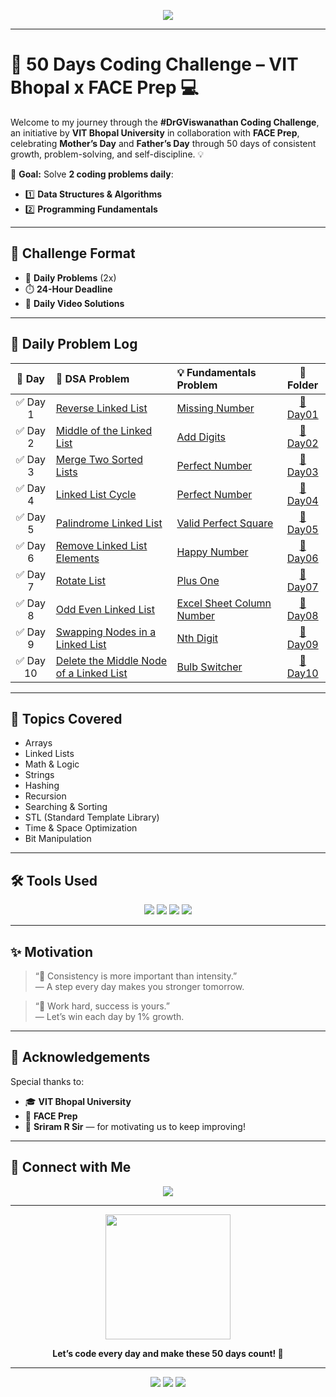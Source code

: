 <p align="center">
  <img src="https://readme-typing-svg.herokuapp.com?font=Fira+Code&size=25&duration=3000&pause=500&color=1BC3E1&center=true&vCenter=true&width=800&height=50&lines=%F0%9F%9A%80+50+Days+Coding+Challenge+%E2%80%93+VIT+Bhopal+x+FACE+Prep+%F0%9F%92%BB" />
</p>

---

# 🚀 50 Days Coding Challenge – VIT Bhopal x FACE Prep 💻

Welcome to my journey through the **#DrGViswanathan Coding Challenge**, an initiative by **VIT Bhopal University** in collaboration with **FACE Prep**, celebrating **Mother’s Day** and **Father’s Day** through 50 days of consistent growth, problem-solving, and self-discipline. 💡

🧠 **Goal:** Solve **2 coding problems daily**:

- 1️⃣ **Data Structures & Algorithms**
- 2️⃣ **Programming Fundamentals**

---

## 🔁 Challenge Format

- 🎯 **Daily Problems** (2x)
- ⏱️ **24-Hour Deadline**
- 🎥 **Daily Video Solutions**

---

## 📅 Daily Problem Log

|  📆 Day   | 🧠 DSA Problem                                                                                                   | 💡 Fundamentals Problem                                                              |               📂 Folder                |
| :-------: | :--------------------------------------------------------------------------------------------------------------- | :----------------------------------------------------------------------------------- | :------------------------------------: |
| ✅ Day 1  | [Reverse Linked List](https://leetcode.com/problems/reverse-linked-list/)                                        | [Missing Number](https://leetcode.com/problems/missing-number/)                      | [📁 Day01](./Day%201%20-%2030-04-2025) |
| ✅ Day 2  | [Middle of the Linked List](https://leetcode.com/problems/middle-of-the-linked-list/)                            | [Add Digits](https://leetcode.com/problems/add-digits/)                              | [📁 Day02](./Day%202%20-%2001-05-2025) |
| ✅ Day 3  | [Merge Two Sorted Lists](https://leetcode.com/problems/merge-two-sorted-lists/)                                  | [ Perfect Number](https://leetcode.com/problems/perfect-number/)                     | [📁 Day03](./Day%203%20-%2002-05-2025) |
| ✅ Day 4  | [Linked List Cycle](https://leetcode.com/problems/linked-list-cycle/)                                            | [Perfect Number](https://leetcode.com/problems/palindrome-number/)                   | [📁 Day04](./Day%204%20-%2003-05-2025) |
| ✅ Day 5  | [Palindrome Linked List](https://leetcode.com/problems/palindrome-linked-list/)                                  | [Valid Perfect Square](https://leetcode.com/problems/valid-perfect-square/)          | [📁 Day05](./Day%205%20-%2004-05-2025) |
| ✅ Day 6  | [Remove Linked List Elements](https://leetcode.com/problems/remove-linked-list-elements/)                        | [Happy Number](https://leetcode.com/problems/happy-number/)                          | [📁 Day06](./Day%206%20-%2005-05-2025) |
| ✅ Day 7  | [Rotate List](https://leetcode.com/problems/rotate-list)                                                         | [Plus One](https://leetcode.com/problems/plus-one/)                                  | [📁 Day07](./Day%207%20-%2006-05-2025) |
| ✅ Day 8  | [Odd Even Linked List](https://leetcode.com/problems/odd-even-linked-list)                                       | [Excel Sheet Column Number](https://leetcode.com/problems/excel-sheet-column-number) | [📁 Day08](./Day%208%20-%2007-05-2025) |
| ✅ Day 9  | [Swapping Nodes in a Linked List](https://leetcode.com/problems/swapping-nodes-in-a-linked-list)                 | [Nth Digit](https://leetcode.com/problems/nth-digit)                                 | [📁 Day09](./Day%209%20-%2008-05-2025) |
| ✅ Day 10 | [Delete the Middle Node of a Linked List](https://leetcode.com/problems/delete-the-middle-node-of-a-linked-list) | [Bulb Switcher](https://leetcode.com/problems/bulb-switcher)                         | [📁 Day10](./Day%210%20-%2009-05-2025) |

---

## 🧠 Topics Covered

- Arrays
- Linked Lists
- Math & Logic
- Strings
- Hashing
- Recursion
- Searching & Sorting
- STL (Standard Template Library)
- Time & Space Optimization
- Bit Manipulation

---

## 🛠️ Tools Used

<p align="center">
  <img src="https://img.shields.io/badge/-C++-00599C?style=for-the-badge&logo=c%2b%2b&logoColor=white" />
  <img src="https://img.shields.io/badge/-LeetCode-FFA116?style=for-the-badge&logo=leetcode&logoColor=black" />
  <img src="https://img.shields.io/badge/-GitHub-black?style=for-the-badge&logo=github&logoColor=white" />
  <img src="https://img.shields.io/badge/-VSCode-007ACC?style=for-the-badge&logo=visual-studio-code&logoColor=white" />
</p>

---

## ✨ Motivation

> “🧠 Consistency is more important than intensity.”  
> — A step every day makes you stronger tomorrow.

> “💪 Work hard, success is yours.”  
> — Let’s win each day by 1% growth.

---

## 👏 Acknowledgements

Special thanks to:

- 🎓 **VIT Bhopal University**
- 🤝 **FACE Prep**
- 💬 **Sriram R Sir** — for motivating us to keep improving!

---

## 📌 Connect with Me

<p align="center">
  <a href="https://www.linkedin.com/in/vaibhav-kumar-87557528a/"><img src="https://img.shields.io/badge/-LinkedIn-blue?style=for-the-badge&logo=linkedin&logoColor=white" /></a>
</p>

---

<p align="center">
  <img src="https://media.giphy.com/media/f9k1tV7HyORcngKF8v/giphy.gif" width="200"/>
</p>

<p align="center">
  <strong>Let’s code every day and make these 50 days count! 💪</strong>  
</p>

---

<p align="center">
  <img src="https://img.shields.io/badge/Code-Everyday-blueviolet?style=flat-square&logo=visualstudio" />
  <img src="https://img.shields.io/badge/Leetcode-Progress-brightgreen?style=flat-square&logo=leetcode" />
  <img src="https://img.shields.io/badge/Growth-Tracker-yellow?style=flat-square&logo=github" />
</p>

